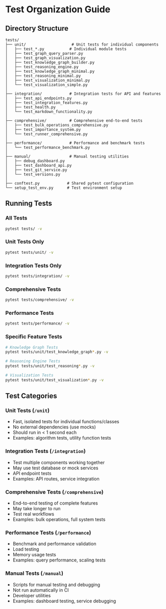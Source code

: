 # Test Organization Guide

## Directory Structure

```
tests/
├── unit/                    # Unit tests for individual components
│   ├── test_*.py           # Individual module tests
│   ├── test_graph_query_parser.py
│   ├── test_graph_visualization.py
│   ├── test_knowledge_graph_builder.py
│   ├── test_reasoning_engine.py
│   ├── test_knowledge_graph_minimal.py
│   ├── test_reasoning_minimal.py
│   ├── test_visualization_minimal.py
│   └── test_visualization_simple.py
│
├── integration/            # Integration tests for API and features
│   ├── test_api_endpoints.py
│   ├── test_integration_features.py
│   ├── test_health.py
│   └── test_markdown_functionality.py
│
├── comprehensive/          # Comprehensive end-to-end tests
│   ├── test_bulk_operations_comprehensive.py
│   ├── test_importance_system.py
│   └── test_runner_comprehensive.py
│
├── performance/            # Performance and benchmark tests
│   └── test_performance_benchmark.py
│
├── manual/                 # Manual testing utilities
│   ├── debug_dashboard.py
│   ├── test_dashboard_api.py
│   ├── test_git_service.py
│   └── test_versions.py
│
├── conftest.py            # Shared pytest configuration
└── setup_test_env.py      # Test environment setup

```

## Running Tests

### All Tests
```bash
pytest tests/ -v
```

### Unit Tests Only
```bash
pytest tests/unit/ -v
```

### Integration Tests Only
```bash
pytest tests/integration/ -v
```

### Comprehensive Tests
```bash
pytest tests/comprehensive/ -v
```

### Performance Tests
```bash
pytest tests/performance/ -v
```

### Specific Feature Tests
```bash
# Knowledge Graph Tests
pytest tests/unit/test_knowledge_graph*.py -v

# Reasoning Engine Tests
pytest tests/unit/test_reasoning*.py -v

# Visualization Tests
pytest tests/unit/test_visualization*.py -v
```

## Test Categories

### Unit Tests (`/unit`)
- Fast, isolated tests for individual functions/classes
- No external dependencies (use mocks)
- Should run in < 1 second each
- Examples: algorithm tests, utility function tests

### Integration Tests (`/integration`)
- Test multiple components working together
- May use test database or mock services
- API endpoint tests
- Examples: API routes, service integration

### Comprehensive Tests (`/comprehensive`)
- End-to-end testing of complete features
- May take longer to run
- Test real workflows
- Examples: bulk operations, full system tests

### Performance Tests (`/performance`)
- Benchmark and performance validation
- Load testing
- Memory usage tests
- Examples: query performance, scaling tests

### Manual Tests (`/manual`)
- Scripts for manual testing and debugging
- Not run automatically in CI
- Developer utilities
- Examples: dashboard testing, service debugging